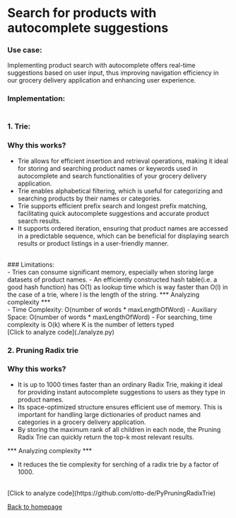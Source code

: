 # Search for products with autocomplete suggestions 
### Use case: ###
Implementing product search with autocomplete offers real-time suggestions based on user input, thus improving navigation efficiency in our grocery delivery application and enhancing user experience.
<br>
### Implementation: <br><br>
### 1. Trie: <br>
  ### Why this works? <br>
  - Trie allows for efficient insertion and retrieval operations, making it ideal for storing and searching product names or keywords used in autocomplete and search functionalities of your grocery delivery application.
  - Trie enables alphabetical filtering, which is useful for categorizing and searching products by their names or categories.
  - Trie supports efficient prefix search and longest prefix matching, facilitating quick autocomplete suggestions and accurate product search results.
  - It supports ordered iteration, ensuring that product names are accessed in a predictable sequence, which can be beneficial for displaying search results or product listings in a user-friendly manner.
<br>
  ### Limitations: <br>
  - Tries can consume significant memory, especially when storing large datasets of product names.
  - An efficiently constructed hash table(i.e. a good hash function) has O(1) as lookup time which is way faster than O(l) in the case of a trie, where l is the length of the string.
  *** Analyzing complexity ***<br>
  - Time Complexity: O(number of words * maxLengthOfWord)
  - Auxiliary Space: O(number of words * maxLengthOfWord)
  - For searching, time complexity is O(k) where K is the number of letters typed
  <br>
  [Click to analyze code](./analyze.py)
  
### 2. Pruning Radix trie <br> 
  ### Why this works? <br>
  - It is up to 1000 times faster than an ordinary Radix Trie, making it ideal for providing instant autocomplete suggestions to users as they type in product names.
  - Its space-optimized structure ensures efficient use of memory. This is important for handling large dictionaries of product names and categories in a grocery delivery application.
  - By storing the maximum rank of all children in each node, the Pruning Radix Trie can quickly return the top-k most relevant results. 
  
  *** Analyzing complexity ***<br>
  - It reduces the tie complexity for serching of a radix trie by a factor of 1000.
  <br>
  [Click to analyze code](https://github.com/otto-de/PyPruningRadixTrie)


  











[Back to homepage](./README.md)
